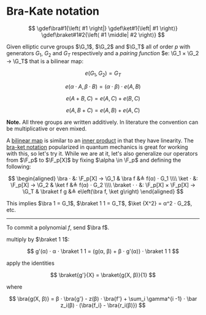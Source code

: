 # Bra-Kate notation

$$
\gdef\bra#1{\left⟨ #1 \right|}
\gdef\ket#1{\left| #1 \right⟩}
\gdef\braket#1#2{\left⟨ #1 \middle| #2 \right⟩}
$$

Given elliptic curve groups $\G_1$, $\G_2$ and $\G_T$ all of order $p$ with generators $G_1$, $G_2$ and $G_T$ respectively and a *pairing function* $e: \G_1 × \G_2 → \G_T$ that is a bilinear map:

$$
e(G_1, G_2) = G_T
$$

$$
e(α ⋅ A, β ⋅ B) = (α ⋅ β)⋅ e(A, B)
$$

$$
e(A + B, C) = e(A, C) + e(B, C)
$$

$$
e(A, B + C) = e(A, B) + e(A, C)
$$

**Note.** All three groups are written additively. In literature the convention can be multiplicative or even mixed.

A [bilinear map](https://en.wikipedia.org/wiki/Bilinear_map) is similar to an [inner product](https://en.wikipedia.org/wiki/Inner_product_space) in that they have linearity. The [bra-ket notation](https://en.wikipedia.org/wiki/Bra%E2%80%93ket_notation) popularized in quantum mechanics is great for working with this, so let's try it. While we are at it, let's also generalize our operators from $\F_p$ to $\F_p[X]$ by fixing $\alpha \in \F_p$ and defining the following:

$$
\begin{aligned}
\bra ⋅ &: \F_p[X] → \G_1 &
\bra f &≜ f(α) ⋅ G_1
\\\\
\ket ⋅ &: \F_p[X] → \G_2 &
\ket f &≜ f(α) ⋅ G_2
\\\\
\braket ⋅ ⋅ &: \F_p[X] × \F_p[X] → \G_T &
\braket f g &≜ e\left(\bra f, \ket g\right)
\end{aligned}
$$

This implies $\bra 1 = G_1$, $\braket 1 1 = G_T$, $\ket {X^2} = α^2 ⋅ G_2$, etc.

---

To commit a polynomial $f$, send $\bra f$.

multiply by $\braket 1 1$:

$$
g'(α) ⋅ α ⋅ \braket 1 1 = (g(α, β)  + β ⋅ g'(α)) ⋅ \braket 1 1
$$

apply the identities

$$
\braket{g'}{X} = \braket{g(X, β)}{1}
$$

where

$$
\bra{g(X, β)} = β ⋅ \bra{g'} - z(β) ⋅ \bra{f'} + \sum_i \gamma^{i -1} ⋅ \bar z_i(β) ⋅ (\bra{f_i} - \bra{r_i(β)})
$$
